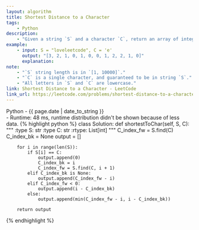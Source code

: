 ```yaml
---
layout: algorithm
title: Shortest Distance to a Character
tags: 
    - Python
description: 
    - "Given a string `S` and a character `C`, return an array of integers representing the shortest distance from the character C in the string."
example: 
    - input: S = "loveleetcode", C = 'e'
      output: "[3, 2, 1, 0, 1, 0, 0, 1, 2, 2, 1, 0]"
      explanation: 
note: 
    - "`S` string length is in `[1, 10000]`."
    - "`C` is a single character, and guaranteed to be in string `S`."
    - "All letters in `S` and `C` are lowercase."
link: Shortest Distance to a Character - LeetCode
link_url: https://leetcode.com/problems/shortest-distance-to-a-character/description/
---
```


<div>Python<span class="write-date"> - {{ page.date | date_to_string }}</span></div>
- Runtime: 48 ms, runtime distribution didn't be shown because of less data.
{% highlight python %}
class Solution:
    def shortestToChar(self, S, C):
        """
        :type S: str
        :type C: str
        :rtype: List[int]
        """
        C_index_fw = S.find(C)
        C_index_bk = None
        output = []
        
        for i in range(len(S)):
            if S[i] == C:
                output.append(0)
                C_index_bk = i
                C_index_fw = S.find(C, i + 1)
            elif C_index_bk is None:
                output.append(C_index_fw - i)
            elif C_index_fw < 0:
                output.append(i - C_index_bk)
            else:
                output.append(min(C_index_fw - i, i - C_index_bk))
                    
        return output
{% endhighlight %}